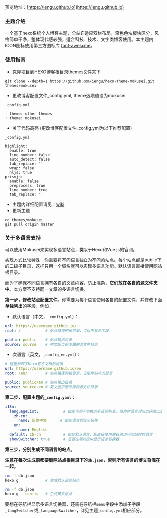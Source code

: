 预览地址：[https://iengu.github.io](https://iengu.github.io)   

### 主题介绍
一个基于hexo系统个人博客主题，全站自适应双栏布局，深色色块板块区分，风格简单干净，整体现代感较强，适合科技、技术、文字类博客使用。本主题内ICON图标使用第三方图标库 [font-awesome](https://fontawesome.com/)。

### 使用指南
* 克隆项目到HEXO博客根目录themes文件夹下
```
git clone --depth=1 https://github.com/iengu/hexo-theme-mokusei.git themes/mokusei
```
* 更改博客配置文件_config.yml, theme选项值设为mokusei
```
_config.yml

- theme: other themes
+ theme: mokusei
```
* 关于代码高亮  (更改博客配置文件_config.yml为以下推荐配置)
```
_config.yml

highlight:
  enable: true
  line_number: false
  auto_detect: false
  tab_replace: ''
  wrap: false
  hljs: true
prismjs:
  enable: false
  preprocess: true
  line_number: true
  tab_replace: ''
```
* 主题内详细配置请见：[wiki](https://github.com/iengu/hexo-theme-mokusei/wiki/%E4%B8%BB%E9%A2%98%E9%85%8D%E7%BD%AE%E6%96%87%E4%BB%B6_config.yml)
* 更新主题
```
cd themes/mokusei
git pull origin master
```

### 关于多语言支持

可以使用Mokusei来实现多语言站点，类似于Hexo和Vue.js的官网。

实现方式比较特殊：你需要将不同语言独立为不同的站点。每个站点都是public下的二级子目录，这样只用一个域名就可以实现多语言功能。默认语言直接使用网站根目录。

而为了确保不同语言拥有各自的文章内容，防止混杂，**它们放在各自的源文件夹中**。本方案不支持同一文章的多语言切换。

**第一步，修改站点配置文件**。你需要为每个语言使用各自的配置文件，并修改下面**单独列出**的字段，例如：

- 默认语言（中文，`_config.yml`）：
```yaml
url: https://username.github.io/
root: /           # 站点路径的根目录，可以不写此字段

public: public    # 站点输出目录
source: source    # 中文版页面专属的源文件目录
```

- 次语言（英文，`_config_en.yml`）：
```yaml
# 这里参照了Hexo官方文档的提示
url: https://username.github.io/en
root: /en/        # 站点路径的根目录，设定为站点的目录

public: public/en # 站点输出目录
source: source-en # 英文版页面专属的源文件目录
```

**第二步，配置主题的`_config.yaml`**：

```yaml
i18n:
  languageList:           # 指定可用于切换的多语言列表，值为你语言对应的网站二级目录
    zh-cn:
      name: 简体中文      # 指定语言的显示名称 
    en:
      name: English
  default: zh-cn          # 指定默认语言，即直接使用根目录访问网站时的语言
  showSwitcher: true      # 是否在导航栏中显示语言切换器
```

**第三步，分别生成不同语言的站点**。

**注意在每次生成前都要删除站点根目录下的`db.json`，否则所有语言的博文将混在一起。**

```bash
rm -f db.json
hexo g            # 生成默认语言站点

rm -f db.json
hexo g --config   # 生成英文站点
```

要想在导航栏显示多语言切换器，还需在导航栏`menu`字段中添加子字段`_langSwitcher`或`_languageSwitcher`，详见主题`_config.yml`相应部分。
